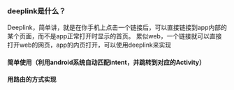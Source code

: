 ### deeplink是什么？
Deeplink，简单讲，就是在你手机上点击一个链接后，可以直接链接到app内部的某个页面，而不是app正常打开时显示的首页。
累似web，一个链接就可以直接打开web的网页，app的内页打开，可以使用deeplink来实现

#### 简单使用（利用android系统自动匹配intent，并跳转到对应的Activity）

#### 用路由的方式实现
